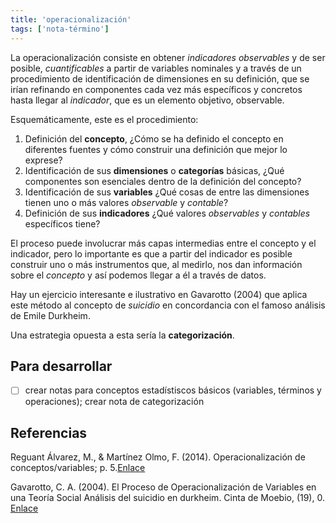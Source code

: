 ```yaml
---
title: 'operacionalización'
tags: ['nota-término']
---
```


La operacionalización consiste en obtener *indicadores observables* y de ser posible, *cuantificables* a partir de variables nominales y a través de un procedimiento de identificación de dimensiones en su definición, que se irían refinando en componentes cada vez más específicos y concretos hasta llegar al *indicador*, que es un elemento objetivo, observable.

Esquemáticamente, este es el procedimiento:

1. Definición del **concepto**, ¿Cómo se ha definido el concepto en diferentes fuentes y cómo construir una definición que mejor lo exprese?
2. Identificación de sus **dimensiones** o **categorías** básicas, ¿Qué componentes son esenciales dentro de la definición del concepto?
3. Identificación de sus **variables** ¿Qué cosas de entre las dimensiones tienen uno o más valores *observable* y *contable*?
4. Definición de sus **indicadores** ¿Qué valores *observables* y *contables* específicos tiene?

El proceso puede involucrar más capas intermedias entre el concepto y el indicador, pero lo importante es que a partir del indicador es posible construir uno o más instrumentos que, al medirlo, nos dan información sobre el *concepto* y así podemos llegar a él a través de datos.

Hay un ejercicio interesante e ilustrativo en Gavarotto (2004) que aplica este método al concepto de *suicidio* en concordancia con el famoso análisis de Emile Durkheim.

Una estrategia opuesta a esta sería la **categorización**.

## Para desarrollar

- [ ] crear notas para conceptos estadístiscos básicos (variables, términos y operaciones); crear nota de categorización

## Referencias

Reguant Álvarez, M., & Martínez Olmo, F. (2014). Operacionalización de conceptos/variables; p. 5.[Enlace](http://diposit.ub.edu/dspace/handle/2445/57883)

Gavarotto, C. A. (2004). El Proceso de Operacionalización de Variables en una Teoría Social Análisis del suicidio en durkheim. Cinta de Moebio, (19), 0. [Enlace](https://www.redalyc.org/pdf/101/10101901.pdf)

